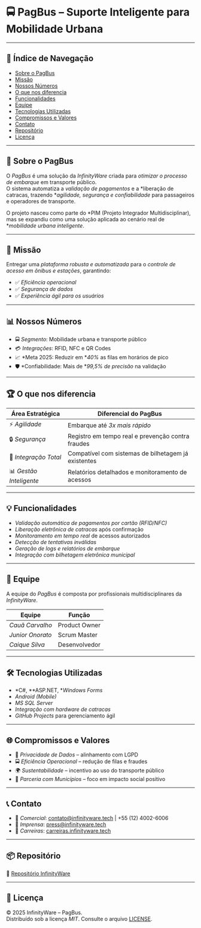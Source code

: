 # 🚍 PagBus – Suporte Inteligente para Mobilidade Urbana  

---

## 📑 Índice de Navegação  
- [Sobre o PagBus](#-sobre-o-pagbus)  
- [Missão](#-missão)  
- [Nossos Números](#-nossos-números)  
- [O que nos diferencia](#-o-que-nos-diferencia)  
- [Funcionalidades](#-funcionalidades)    
- [Equipe](#-equipe)  
- [Tecnologias Utilizadas](#-tecnologias-utilizadas)  
- [Compromissos e Valores](#-compromissos-e-valores)  
- [Contato](#-contato)
- [Repositório](#-repositório)
- [Licença](#-licença)  

---

## 📌 Sobre o PagBus  

O *PagBus* é uma solução da *InfinityWare* criada para *otimizar o processo de embarque* em transporte público.  
O sistema automatiza a *validação de pagamentos* e a *liberação de catracas, trazendo **agilidade, segurança e confiabilidade* para passageiros e operadores de transporte.  

O projeto nasceu como parte do *PIM (Projeto Integrador Multidisciplinar), mas se expandiu como uma solução aplicada ao cenário real de **mobilidade urbana inteligente*.  

---

## 🎯 Missão  

Entregar uma *plataforma robusta e automatizada* para o *controle de acesso em ônibus e estações*, garantindo:  
- ✅ *Eficiência operacional*  
- ✅ *Segurança de dados*  
- ✅ *Experiência ágil para os usuários*  

---

## 📊 Nossos Números  

- 🚍 *Segmento*: Mobilidade urbana e transporte público  
- 💳 *Integrações*: RFID, NFC e QR Codes  
- 📈 *Meta 2025: Reduzir em **40%* as filas em horários de pico  
- 🛡 *Confiabilidade: Mais de **99,5% de precisão* na validação  

---

## 🏆 O que nos diferencia  

| Área Estratégica        | Diferencial do PagBus |
|-------------------------|------------------------|
| ⚡ *Agilidade*        | Embarque até *3x mais rápido* |
| 🔒 *Segurança*        | Registro em tempo real e prevenção contra fraudes |
| 📡 *Integração Total* | Compatível com sistemas de bilhetagem já existentes |
| 📊 *Gestão Inteligente* | Relatórios detalhados e monitoramento de acessos |

---

## 💡 Funcionalidades  

- *Validação automática de pagamentos por cartão (RFID/NFC)*  
- *Liberação eletrônica de catracas* após confirmação  
- *Monitoramento em tempo real* de acessos autorizados  
- *Detecção de tentativas inválidas*  
- *Geração de logs e relatórios de embarque*  
- *Integração com bilhetagem eletrônica municipal*  
---

## 👥 Equipe  

A equipe do *PagBus* é composta por profissionais multidisciplinares da *InfinityWare*.  

| Equipe | Função |
|--------|--------|
| *Cauã Carvalho* | Product Owner |
| *Junior Onorato* | Scrum Master |
| *Caique Silva* | Desenvolvedor |

---

## 🛠 Tecnologias Utilizadas  

- *C#, **ASP.NET, **Windows Forms*  
- *Android (Mobile)*  
- *MS SQL Server*  
- *Integração com hardware de catracas*  
- *GitHub Projects* para gerenciamento ágil  

---

## 🌐 Compromissos e Valores  

- 🔐 *Privacidade de Dados* – alinhamento com LGPD  
- 🚍 *Eficiência Operacional* – redução de filas e fraudes  
- 🌍 *Sustentabilidade* – incentivo ao uso do transporte público  
- 🤝 *Parceria com Municípios* – foco em impacto social positivo  

---

## 📞 Contato  

- 📩 *Comercial*: contato@infinityware.tech | +55 (12) 4002-6006  
- 📰 *Imprensa*: press@infinityware.tech  
- 💼 *Carreiras*: [carreiras.infinityware.tech](https://carreiras.infinityware.tech)  

---

## 📦 Repositório

🔗 [Repositório InfinityWare](https://github.com/4-SEMESTRE) 

---

## 📜 Licença  

© 2025 InfinityWare – PagBus.  
Distribuído sob a licença *MIT*. Consulte o arquivo [LICENSE](./LICENSE).
